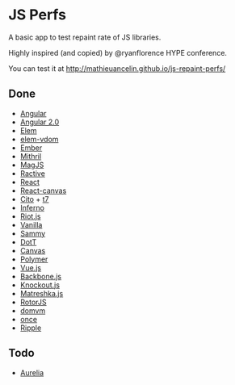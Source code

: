 # JS Perfs

A basic app to test repaint rate of JS libraries.

Highly inspired (and copied) by @ryanflorence HYPE conference.

You can test it at http://mathieuancelin.github.io/js-repaint-perfs/

## Done

* [Angular](https://angularjs.org/)
* [Angular 2.0](https://angularjs.org/)
* [Elem](https://github.com/mathieuancelin/Elem)
* [elem-vdom](https://github.com/mathieuancelin/elem-vdom)
* [Ember](http://emberjs.com/)
* [Mithril](http://lhorie.github.io/mithril/)
* [MagJS](https://github.com/magnumjs/mag.js)
* [Ractive](http://www.ractivejs.org/)
* [React](http://facebook.github.io/react/)
* [React-canvas](#)
* [Cito](https://github.com/joelrich/citojs) + [t7](https://github.com/trueadm/t7)
* [Inferno](https://github.com/trueadm/inferno)
* [Riot.js](https://muut.com/riotjs/)
* [Vanilla](#)
* [Sammy](#)
* [DotT](#)
* [Canvas](#)
* [Polymer](https://www.polymer-project.org/)
* [Vue.js](http://vuejs.org/)
* [Backbone.js](http://backbonejs.org/)
* [Knockout.js](http://knockoutjs.com/)
* [Matreshka.js](http://matreshka.io/)
* [RotorJS](https://github.com/kuraga/rotorjs)
* [domvm](https://github.com/leeoniya/domvm)
* [once](https://github.com/utilise/utilise#--once)
* [Ripple](https://github.com/pemrouz/ripple)

## Todo

* [Aurelia](http://aurelia.io/)
